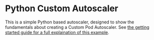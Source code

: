 # Python Custom Autoscaler

This is a simple Python based autoscaler, designed to show the fundamentals about creating a Custom Pod Autoscaler. See [the getting started guide for a full explaination of this example](https://custom-pod-autoscaler.readthedocs.io/en/latest/user-guide/getting-started).